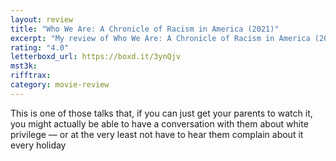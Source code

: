 ```yaml
---
layout: review
title: "Who We Are: A Chronicle of Racism in America (2021)"
excerpt: "My review of Who We Are: A Chronicle of Racism in America (2021)"
rating: "4.0"
letterboxd_url: https://boxd.it/3ynQjv
mst3k:
rifftrax:
category: movie-review
---
```


This is one of those talks that, if you can just get your parents to watch it, you might actually be able to have a conversation with them about white privilege — or at the very least not have to hear them complain about it every holiday
